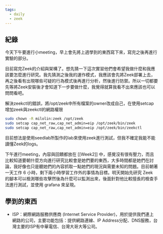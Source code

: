 ```yaml
---
tags:
  - daily
  - zeek
---
```


## 紀錄
今天下午要進行小meeting，早上會先將上週學到的東西寫下來，寫完之後再進行實驗的部分。

目前寫完Zeek的介紹與架構了。想先猜一下這次實習他們會希望我做什麼和我應該要怎麼進行研究。我先猜測之後我的運作模式，我應該會先將Zeek部署上去，再之後看有出現哪些可疑的行為模式後再進行分析，然後進行防禦。所以一切都要先等將Zeek安裝後才會知道下一步要做什麼，我覺得就算我看不出來應該也可以問問看吧。

解決zeekctl的錯誤，將/opt/zeek中所有檔案的owner改成自己，在使用setcap增加zeek與zeekctl的網路權限
```bash
sudo chown -R milolin:zeek /opt/zeek
sudo setcap cap_net_raw,cap_net_admin=eip /opt/zeek/bin/zeek
sudo setcap cap_net_raw,cap_net_admin=eip /opt/zeek/bin/zeekctl
```

目前想法是使用seedlab所製作的lab來使用zeek進行測試，但我不確定我能不能讀懂Zeek的logs。

下午進行meeting，內容與回饋都放在 [[Week2]] 中，感覺沒有很有壓力，而且比較知道要朝什麼方向進行研究比較會是她們要的東西，大多時間都是她們在討論，我好像也只是聽她們的內容抓取一點她們的現況與需要未知的問題。目前朝著一天工作 6 小時，剩下兩小時學習工作外的事情為目標。明天開始先研究 Zeek 的腳本可以檢測哪些攻擊然後為什麼可以監測出來，後面針對他比較擅長的檢查手法進行測試，並使用 grafana 來呈現。
## 學到的東西
- ISP：網際網路服務供應商 (Internet Service Provider)，用於提供我們連上網路的公司，主要功能包括：提供網路連線、IP Address分配、DNS服務，台灣主要的ISP有中華電信、台灣大哥大等公司。